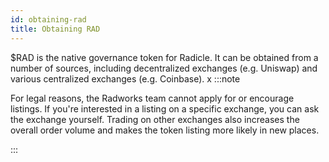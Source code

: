```yaml
---
id: obtaining-rad
title: Obtaining RAD
---
```


$RAD is the native governance token for Radicle. It can be obtained from a number of sources, including decentralized exchanges (e.g. Uniswap) and various centralized exchanges (e.g. Coinbase).
x
:::note

For legal reasons, the Radworks team cannot apply for or encourage listings. If you're interested in a listing on a specific exchange, you can ask the exchange yourself. Trading on other exchanges also increases the overall order volume and makes the token listing more likely in new places.

:::
